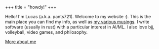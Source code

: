 +++
title = "howdy!"
+++

Hello! I'm Lucas (a.k.a. pants721). Welcome to my website :).
This is the main place you can find my info, as well as [my various musings](/posts).
I write software (usually in rust) with a particular interest in AI/ML.
I also love bjj, volleyball, video games, and philosophy.

[More about me](about)
